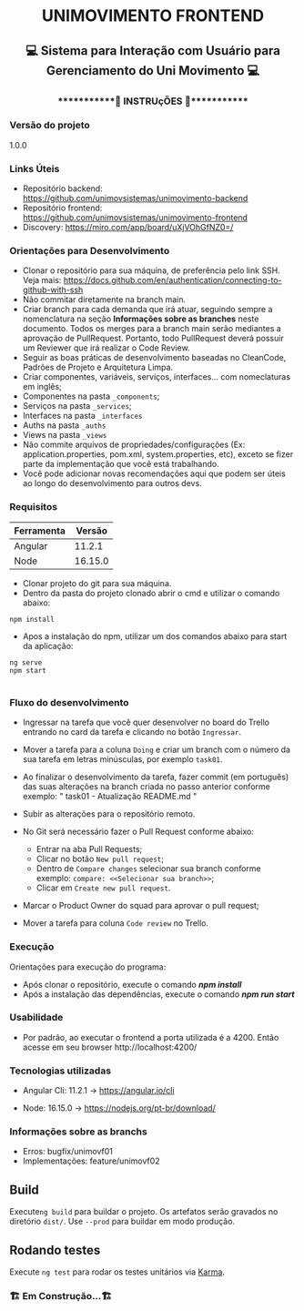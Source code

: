 <h1 align="center"> UNIMOVIMENTO FRONTEND </h1>
<h2 align="center"> 💻 Sistema para Interação com Usuário para Gerenciamento do Uni Movimento 💻</h2>

<h3 align="center">***********🔧 INSTRUçÕES 🔧***********</h3>

### Versão do projeto
1.0.0

### Links Úteis
- Repositório backend: https://github.com/unimovsistemas/unimovimento-backend
- Repositório frontend: https://github.com/unimovsistemas/unimovimento-frontend
- Discovery: https://miro.com/app/board/uXjVOhGfNZ0=/

### Orientações para Desenvolvimento

- Clonar o repositório para sua máquina, de preferência pelo link SSH. Veja mais: https://docs.github.com/en/authentication/connecting-to-github-with-ssh
- Não commitar diretamente na branch main.
- Criar branch para cada demanda que irá atuar, seguindo sempre a nomenclatura na seção **Informações sobre as branches** neste documento.
 Todos os merges para a branch main serão mediantes a aprovação de PullRequest. Portanto, todo PullRequest deverá possuir um Reviewer que irá realizar o Code Review.
- Seguir as boas práticas de desenvolvimento baseadas no CleanCode, Padrões de Projeto e Arquitetura Limpa.
- Criar componentes, variáveis, serviços, interfaces... com nomeclaturas em inglês;
- Componentes na pasta `_components`;
- Serviços na pasta `_services`;
- Interfaces na pasta `_interfaces`
- Auths na pasta `_auths`
- Views na pasta `_views`
- Não commite arquivos de propriedades/configurações (Ex: application.properties, pom.xml, system.properties, etc), exceto se fizer parte da implementação que você está trabalhando.
- Você pode adicionar novas recomendações aqui que podem ser úteis ao longo do desenvolvimento para outros devs.

### Requisitos

| Ferramenta | Versão |
| ------ | ------ |
| Angular | 11.2.1 |
| Node | 16.15.0 |

- Clonar projeto do git para sua máquina.
- Dentro da pasta do projeto clonado abrir o cmd e utilizar o comando abaixo:

```
npm install
```
- Apos a instalação do npm, utilizar um dos comandos abaixo para start da aplicação:
```
ng serve
npm start
```
#

### Fluxo do desenvolvimento

- Ingressar na tarefa que você quer desenvolver no board do Trello entrando no card da tarefa e clicando no botão `Ingressar`.

- Mover a tarefa para a coluna `Doing` e criar um branch com o número da sua tarefa em letras minúsculas, por exemplo `task01`.

- Ao finalizar o desenvolvimento da tarefa, fazer commit (em português) das suas alterações na branch criada no passo anterior conforme exemplo: " task01 - Atualização README.md  "

- Subir as alterações para o repositório remoto.

- No Git será necessário fazer o Pull Request conforme abaixo:
    - Entrar na aba Pull Requests;
    - Clicar no botão `New pull request`;
    - Dentro de `Compare changes` selecionar sua branch conforme exemplo: `compare: <<Selecionar sua branch>>`;
    - Clicar em `Create new pull request`.

- Marcar o Product Owner do squad para aprovar o pull request;

- Mover a tarefa para coluna `Code review` no Trello.

### Execução

Orientações para execução do programa:
- Após clonar o repositório, execute o comando ***npm install***
- Após a instalação das dependências, execute o comando ***npm run start***

### Usabilidade

- Por padrão, ao executar o frontend a porta utilizada é a 4200. Então acesse em seu browser http://localhost:4200/

### Tecnologias utilizadas

- Angular Cli: 11.2.1 -> https://angular.io/cli

- Node: 16.15.0 -> https://nodejs.org/pt-br/download/

### Informações sobre as branchs

- Erros: bugfix/unimovf01
- Implementações: feature/unimovf02

## Build

Execute`ng build` para buildar o projeto. Os artefatos serão gravados no diretório `dist/`. Use `--prod` para buildar em modo produção.

## Rodando testes

Execute `ng test` para rodar os testes unitários via [Karma](https://karma-runner.github.io).

### 🏗️ Em Construção...🏗️
